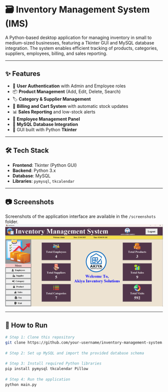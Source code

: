 # 🗃️ Inventory Management System (IMS)

A Python-based desktop application for managing inventory in small to medium-sized businesses, featuring a Tkinter GUI and MySQL database integration. The system enables efficient tracking of products, categories, suppliers, employees, billing, and sales reporting.

---

## ✨ Features

- 🔐 **User Authentication** with Admin and Employee roles  
- 📦 **Product Management** (Add, Edit, Delete, Search)  
- 🏷️ **Category & Supplier Management**  
- 🧾 **Billing and Cart System** with automatic stock updates  
- 📊 **Sales Reporting** and low-stock alerts  
- 👤 **Employee Management Panel**  
- 📁 **MySQL Database Integration**  
- 📸 GUI built with Python **Tkinter**

---

## 🛠️ Tech Stack

- **Frontend**: Tkinter (Python GUI)  
- **Backend**: Python 3.x  
- **Database**: MySQL  
- **Libraries**: `pymysql`, `tkcalendar`

---

## 📷 Screenshots

Screenshots of the application interface are available in the `/screenshots` folder.
![image alt](https://github.com/Aarya-Kumar-Namdeo/IMS-Version1.0/blob/e7946d2071cf15537df984544a7a8da93d67b438/Screenshot%202025-06-21%20020640.png)

---

## 🚀 How to Run

```bash
# Step 1: Clone this repository
git clone https://github.com/your-username/inventory-management-system.git

# Step 2: Set up MySQL and import the provided database schema

# Step 3: Install required Python libraries
pip install pymysql tkcalendar Pillow

# Step 4: Run the application
python main.py
